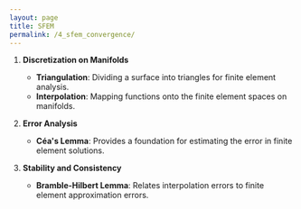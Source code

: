 ```yaml
---
layout: page
title: SFEM
permalink: /4_sfem_convergence/
---
```


1. **Discretization on Manifolds**
   - **Triangulation**: Dividing a surface into triangles for finite element analysis.
   - **Interpolation**: Mapping functions onto the finite element spaces on manifolds.

2. **Error Analysis**
   - **Céa's Lemma**: Provides a foundation for estimating the error in finite element solutions.

3. **Stability and Consistency**
   - **Bramble-Hilbert Lemma**: Relates interpolation errors to finite element approximation errors.

